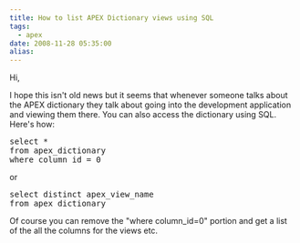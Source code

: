 ```yaml
---
title: How to list APEX Dictionary views using SQL
tags:
  - apex
date: 2008-11-28 05:35:00
alias:
---
```


Hi,

I hope this isn't old news but it seems that whenever someone talks about the APEX dictionary they talk about going into the development application and viewing them there. You can also access the dictionary using SQL. Here's how:
<pre class="brush: sql;">
select *
from apex_dictionary
where column_id = 0
</pre>
or
<pre class="brush: sql;">
select distinct apex_view_name
from apex_dictionary
</pre>
Of course you can remove the "where column_id=0" portion and get a list of the all the columns for the views etc.
